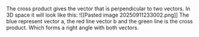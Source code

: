 The cross product gives the vector that is perpendicular to two vectors. In 3D space it will look like this: 
![[Pasted image 20250911233002.png]]
The blue represent vector a, the red line vector b and the green line is the cross product. Which forms a right angle with both vectors.